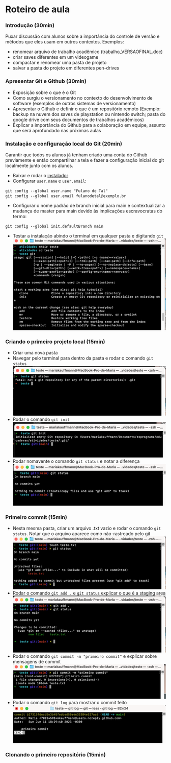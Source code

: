 # Roteiro de aula

### Introdução (30min)
Puxar discussão com alunos sobre a importância do controle de versão e métodos que eles usam em outros contextos.
Exemplos: 
-  renomear arquivo de trabalho acadêmico (trabalho_VERSAOFINAL.doc)
-  criar saves diferentes em um videogame
-  compactar e renomear uma pasta de projeto
-  salvar a pasta do projeto em diferentes pen-drives

### Apresentar Git e Github (30min)
- Exposição sobre o que é o Git
- Como surgiu o versionamento no contexto do desenvolvimento de software (exemplos de outros sistemas de versionamento)
- Apresentar o Github e definir o que é um repositório remoto (Exemplo: backup na nuvem dos saves de playstation ou nintendo switch; pasta do google drive com seus documentos de trabalhos acadêmicos)
- Explicar a importância do Github para a colaboração em equipe, assunto que será aprofundado nas próximas aulas


### Instalação e configuração local do Git (20min)
Garantir que todos os alunos já tenham criado uma conta do Github previamente e então compartilhar a tela e fazer a configuração inicial do git localmente junto com os alunos.

-   Baixar e rodar o [instalador](https://git-scm.com/downloads)
-   Configurar `user.name` e `user.email`:
```
git config --global user.name "Fulano de Tal"
git config --global user.email fulanodetal@exemplo.br
```
- Configurar o nome padrão de branch inicial para main e contextualizar a mudança de master para main devido às implicações escravocratas do termo:
```
git config --global init.defaultBranch main
```
- Testar a instalação abindo o terminal em qualquer pasta e digitando `git` ![Menu inicial do Git](img/img-01.png)
  
### Criando o primeiro projeto local (15min)
- Criar uma nova pasta
- Navegar pelo terminal para dentro da pasta e rodar o comando `git status` ![Mensagem not a git repository](img/img-02.png)
- Rodar o comando `git init` ![Initialized empty Git repository](img/img-03.png)
- Rodar nomavente o comando `git status` e notar a diferença ![On branch main No commits yet](img/img-04.png)

### Primeiro commit (15min)
- Nesta mesma pasta, criar um arquivo .txt vazio e rodar o comando `git status`. Notar que o arquivo aparece como não-rastreado pelo git ![Untracked files](img/img-05.png)
- Rodar o comando `git add .` e `git status` explicar o que é a staging area
![Staging area](img/img-06.png)
- Rodar o comando `git commit -m "primeiro commit"` e explicar sobre mensagens de commit
![Primeiro commit](img/img-07.png)
- Rodar o comando `git log` para mostrar o commit feito
![git log](img/img-08.png)

### Clonando o primeiro repositório (15min)
